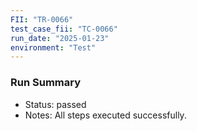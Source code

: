 ```yaml
---
FII: "TR-0066"
test_case_fii: "TC-0066"
run_date: "2025-01-23"
environment: "Test"
---
```


### Run Summary
- Status: passed
- Notes: All steps executed successfully.